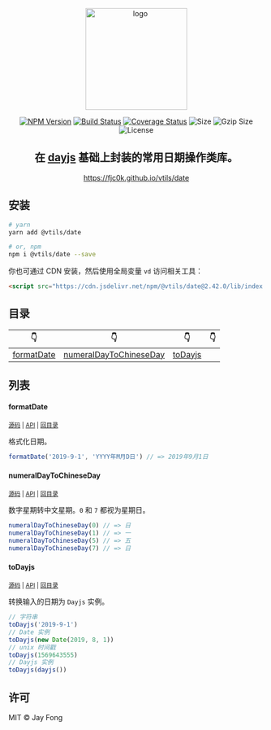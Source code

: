 <p align="center"><img width="200" src="https://raw.githubusercontent.com/fjc0k/vtils/master/logo.png" alt="logo"></p>

<p align="center"><a href="https://www.npmjs.com/package/@vtils/date"><img src="https://badge.fury.io/js/%40vtils%2Fdate.svg" alt="NPM Version"></a> <a href="https://travis-ci.org/fjc0k/vtils"><img src="https://travis-ci.org/fjc0k/vtils.svg?branch=master" alt="Build Status"></a> <a href="https://codecov.io/gh/fjc0k/vtils"><img src="https://codecov.io/gh/fjc0k/vtils/branch/master/graph/badge.svg" alt="Coverage Status"></a> <img src="https://badgen.net/bundlephobia/min/@vtils/date" alt="Size"> <img src="https://badgen.net/bundlephobia/minzip/@vtils/date" alt="Gzip Size"> <img src="https://badgen.net/github/license/fjc0k/vtils" alt="License"></p>

<h2 align="center">在 <a href="https://github.com/iamkun/dayjs">dayjs</a> 基础上封装的常用日期操作类库。</h2>

<p align="center">
  <a href="https://fjc0k.github.io/vtils/date">https://fjc0k.github.io/vtils/date</a>
</p>

## 安装

```bash
# yarn
yarn add @vtils/date

# or, npm
npm i @vtils/date --save
```

你也可通过 CDN 安装，然后使用全局变量 `vd` 访问相关工具：

```html
<script src="https://cdn.jsdelivr.net/npm/@vtils/date@2.42.0/lib/index.umd.min.js" crossorigin="anonymous"></script>
```

<!-- TYPEDOC -->

## 目录
<!-- Main!目录 -->
👇 | 👇 | 👇 | 👇
--- | --- | --- | ---
[formatDate](#formatdate) | [numeralDayToChineseDay](#numeraldaytochineseday) | [toDayjs](#todayjs) | 
<!-- Maini目录 -->

## 列表
<!-- Main!内容 -->
#### formatDate

<small>[源码](https://github.com/fjc0k/vtils/blob/master/packages/date/src/formatDate.ts#L15) | [API](https://fjc0k.github.io/vtils/date/globals.html#formatdate) | [回目录](#目录)</small>

格式化日期。

```ts
formatDate('2019-9-1', 'YYYY年M月D日') // => 2019年9月1日
```

#### numeralDayToChineseDay

<small>[源码](https://github.com/fjc0k/vtils/blob/master/packages/date/src/numeralDayToChineseDay.ts#L25) | [API](https://fjc0k.github.io/vtils/date/globals.html#numeraldaytochineseday) | [回目录](#目录)</small>

数字星期转中文星期。`0` 和 `7` 都视为星期日。

```ts
numeralDayToChineseDay(0) // => 日
numeralDayToChineseDay(1) // => 一
numeralDayToChineseDay(5) // => 五
numeralDayToChineseDay(7) // => 日
```

#### toDayjs

<small>[源码](https://github.com/fjc0k/vtils/blob/master/packages/date/src/toDayjs.ts#L21) | [API](https://fjc0k.github.io/vtils/date/globals.html#todayjs) | [回目录](#目录)</small>

转换输入的日期为 `Dayjs` 实例。

```ts
// 字符串
toDayjs('2019-9-1')
// Date 实例
toDayjs(new Date(2019, 8, 1))
// unix 时间戳
toDayjs(1569643555)
// Dayjs 实例
toDayjs(dayjs())
```
<!-- Maini内容 -->

## 许可

MIT ©️ Jay Fong
